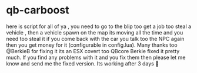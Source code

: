 # qb-carboost
 here is script for all of ya , you need to go to the blip too get a job too steal a vehicle , then a vehicle spawn on the map its moving all the time and you need too steal it if you come back with the car you talk too the NPC again then you get money for it (configurable in config.lua). Many thanks too @BerkieB for fixing it its an ESX covert too QBcore Berkie fixed it pretty much. If you find any problems with it and you fix them then please let me know and send me the fixed version. Its working after 3 days 🙂
